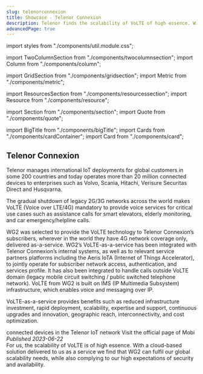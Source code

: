 ```yaml
---
slug: telenorconnexion
title: Showcase - Telenor Connexion
description: Telenor finds the scalability of VoLTE of high essence. With a cloud-based solution delivered to Telenor as a service, WG2 is able to fulfil the global scalability needs of Telenor, while also complying to the high expectations of security and availability at Telenor.
advancedPage: true
---
```


import styles from "./components/util.module.css";

import TwoColumnSection from "./components/twocolumnsection";
import Column from "./components/column";

import GridSection from "./components/gridsection";
import Metric from "./components/metric";

import ResourcesSection from "./components/resourcessection";
import Resource from "./components/resource";

import Section from "./components/section";
import Quote from "./components/quote";

import BigTitle from "./components/bigTitle";
import Cards from "./components/cardContainer";
import Card from "./components/card";

<TwoColumnSection>

  <Column sticky>
    <h2 className={styles.mb20}>Telenor Connexion</h2>
    <BigTitle logoUrl="/img/telenorconnexion-showcase.jpg">
    </BigTitle>
  </Column>

  <Column>
    <Cards>
      <Card title="CHALLENGE">
        <p>Telenor manages international IoT deployments for global customers in some 200 countries and today operates more than 20 million connected devices to enterprises such as Volvo, Scania, Hitachi, Verisure Securitas Direct and Husqvarna.</p>
        <p>The gradual shutdown of legacy 2G/3G networks across the world makes VoLTE (Voice over LTE/4G) mandatory to provide voice services for critical use cases such as assistance calls for smart elevators, elderly monitoring, and car emergency/helpline calls.</p>
      </Card>
      <Card title="SOLUTION">
        <p>WG2 was selected to provide the VoLTE technology to Telenor Connexion’s subscribers, wherever in the world they have 4G network coverage only, delivered as-a-service. WG2’s VoLTE-as-a-service has been integrated with Telenor Connexion’s internal systems, as well as to relevant service partners platforms including the Aeris IoTA (Internet of Things Accelerator), to jointly operate for subscriber network access, authentication, and services profile. It has also been integrated to handle calls outside VoLTE domain (legacy mobile circuit switching / public switched telephone network). VoLTE from WG2 is built on IMS (IP Multimedia Subsystem) infrastructure, which enables voice and messaging over IP.</p>
        <p>VoLTE-as-a-service provides benefits such as reduced infrastructure investment, rapid deployment, scalability, expertise and support, continuous upgrades and innovation, geographic reach, interconnectivity, and cost optimization.</p>
      </Card>
    </Cards>
  </Column>
  
</TwoColumnSection>

<GridSection bgColor="#232e33">
  <Metric title="20 million">connected devices in the Telenor IoT network</Metric>
</GridSection>

<ResourcesSection>
  <Resource title="Visit Telenor" link="https://iot.telenor.com">Visit the official page of Mobi</Resource>
  <Resource title="Press release from wgtwo" link="https://www.wgtwo.com/blog/wg2-volte-for-iot/"><em>Published 2023-06-22</em></Resource>
</ResourcesSection>

<Section bgColor="#f6f6f6">
  <Quote by="Martin Whitlock, CTO, Telenor Connexion">
    For us, the scalability of VoLTE is of high essence. With a cloud-based solution delivered to us as a service we find that WG2 can fulfil our global scalability needs, while also complying to our high expectations of security and availability.
  </Quote>
</Section>
